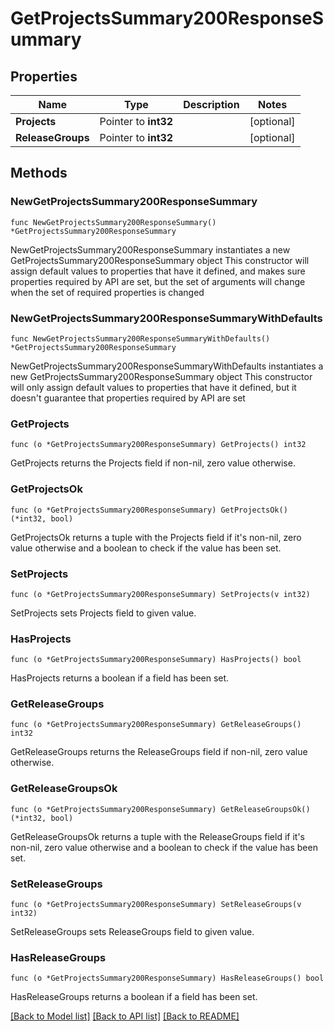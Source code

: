 # GetProjectsSummary200ResponseSummary

## Properties

Name | Type | Description | Notes
------------ | ------------- | ------------- | -------------
**Projects** | Pointer to **int32** |  | [optional] 
**ReleaseGroups** | Pointer to **int32** |  | [optional] 

## Methods

### NewGetProjectsSummary200ResponseSummary

`func NewGetProjectsSummary200ResponseSummary() *GetProjectsSummary200ResponseSummary`

NewGetProjectsSummary200ResponseSummary instantiates a new GetProjectsSummary200ResponseSummary object
This constructor will assign default values to properties that have it defined,
and makes sure properties required by API are set, but the set of arguments
will change when the set of required properties is changed

### NewGetProjectsSummary200ResponseSummaryWithDefaults

`func NewGetProjectsSummary200ResponseSummaryWithDefaults() *GetProjectsSummary200ResponseSummary`

NewGetProjectsSummary200ResponseSummaryWithDefaults instantiates a new GetProjectsSummary200ResponseSummary object
This constructor will only assign default values to properties that have it defined,
but it doesn't guarantee that properties required by API are set

### GetProjects

`func (o *GetProjectsSummary200ResponseSummary) GetProjects() int32`

GetProjects returns the Projects field if non-nil, zero value otherwise.

### GetProjectsOk

`func (o *GetProjectsSummary200ResponseSummary) GetProjectsOk() (*int32, bool)`

GetProjectsOk returns a tuple with the Projects field if it's non-nil, zero value otherwise
and a boolean to check if the value has been set.

### SetProjects

`func (o *GetProjectsSummary200ResponseSummary) SetProjects(v int32)`

SetProjects sets Projects field to given value.

### HasProjects

`func (o *GetProjectsSummary200ResponseSummary) HasProjects() bool`

HasProjects returns a boolean if a field has been set.

### GetReleaseGroups

`func (o *GetProjectsSummary200ResponseSummary) GetReleaseGroups() int32`

GetReleaseGroups returns the ReleaseGroups field if non-nil, zero value otherwise.

### GetReleaseGroupsOk

`func (o *GetProjectsSummary200ResponseSummary) GetReleaseGroupsOk() (*int32, bool)`

GetReleaseGroupsOk returns a tuple with the ReleaseGroups field if it's non-nil, zero value otherwise
and a boolean to check if the value has been set.

### SetReleaseGroups

`func (o *GetProjectsSummary200ResponseSummary) SetReleaseGroups(v int32)`

SetReleaseGroups sets ReleaseGroups field to given value.

### HasReleaseGroups

`func (o *GetProjectsSummary200ResponseSummary) HasReleaseGroups() bool`

HasReleaseGroups returns a boolean if a field has been set.


[[Back to Model list]](../README.md#documentation-for-models) [[Back to API list]](../README.md#documentation-for-api-endpoints) [[Back to README]](../README.md)


